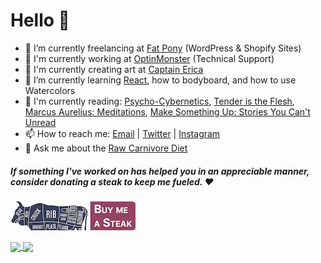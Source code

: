 # Hello 👋

<!--
**ericakfranz/ericakfranz** is a ✨ _special_ ✨ repository because its `README.md` (this file) appears on your GitHub profile.
-->

- 🤖 I’m currently freelancing at [Fat Pony](https://fatpony.me) (WordPress & Shopify Sites)
- 💬 I'm currently working at [OptinMonster](https://optinmonster.com) (Technical Support)
- 🎨 I'm currently creating art at [Captain Erica](https://shop.captainerica.com)
- 🌱 I’m currently learning [React](https://reactjs.org/), how to bodyboard, and how to use Watercolors
- 📖 I'm currently reading: [Psycho-Cybernetics](https://amzn.to/3c8zPGG), [Tender is the Flesh](https://amzn.to/3cdNPyL), [Marcus Aurelius: Meditations](https://amzn.to/3c9iMUR), [Make Something Up: Stories You Can't Unread](https://amzn.to/3pwelqe)
- 📫 How to reach me: [Email](https://captainerica.com/contact) | [Twitter](https://twitter.com/theeeecaptain) | [Instagram](https://instagram.com/theeeecaptain)
- 🥩 Ask me about the [Raw Carnivore Diet](https://captainerica.com/youtube)

##### If something I've worked on has helped you in an appreciable manner, consider donating a steak to keep me fueled. :heart:
[![venmo @theeeecaptain](https://raw.githubusercontent.com/ericakfranz/ericakfranz/main/bmas-button.png)](https://account.venmo.com/u/TheeeeCaptain)

<a href="https://github.com/anuraghazra/github-readme-stats">
  <img align="center" src="https://github-readme-stats.vercel.app/api?username=ericakfranz&theme=dracula&show_icons=1&include_all_commits=1&count_private=1" />
</a>
<a href="https://github.com/anuraghazra/convoychat">
  <img align="center" src="https://github-readme-stats.vercel.app/api/top-langs/?username=ericakfranz&theme=dracula" />
</a>
